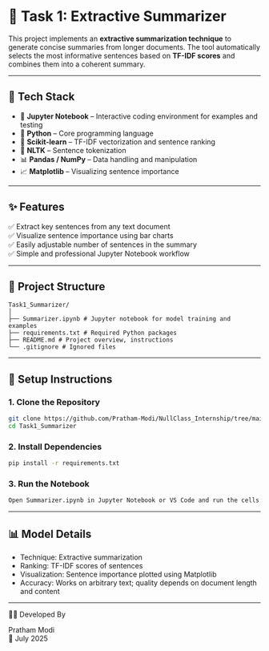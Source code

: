 # 🤖 Task 1: Extractive Summarizer

This project implements an **extractive summarization technique** to generate concise summaries from longer documents. The tool automatically selects the most informative sentences based on **TF-IDF scores** and combines them into a coherent summary.

---

## 🚀 Tech Stack

- 📓 **Jupyter Notebook** – Interactive coding environment for examples and testing  
- 🐍 **Python** – Core programming language  
- 🧠 **Scikit-learn** – TF-IDF vectorization and sentence ranking  
- 🧹 **NLTK** – Sentence tokenization  
- 📊 **Pandas / NumPy** – Data handling and manipulation  
- 📈 **Matplotlib** – Visualizing sentence importance  

---

## ✨ Features

✅ Extract key sentences from any text document  
✅ Visualize sentence importance using bar charts  
✅ Easily adjustable number of sentences in the summary  
✅ Simple and professional Jupyter Notebook workflow  

---

## 🧱 Project Structure

```
Task1_Summarizer/
│
├── Summarizer.ipynb # Jupyter notebook for model training and examples
├── requirements.txt # Required Python packages
├── README.md # Project overview, instructions
└── .gitignore # Ignored files
```

---

## 🔧 Setup Instructions

### 1. Clone the Repository

```bash
git clone https://github.com/Pratham-Modi/NullClass_Internship/tree/main/Task1_Summarizer
cd Task1_Summarizer
```

### 2. Install Dependencies
```bash
pip install -r requirements.txt
```

### 3. Run the Notebook
```bash
Open Summarizer.ipynb in Jupyter Notebook or VS Code and run the cells to generate summaries and visualize sentence importance.
```

---

## 📊 Model Details

- Technique: Extractive summarization
- Ranking: TF-IDF scores of sentences
- Visualization: Sentence importance plotted using Matplotlib
- Accuracy: Works on arbitrary text; quality depends on document length and content

---

👨‍💻 Developed By

Pratham Modi   
📅 July 2025